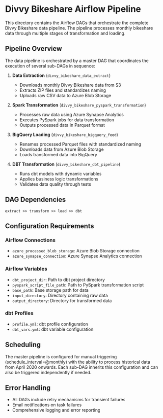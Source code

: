 # Divvy Bikeshare Airflow Pipeline

This directory contains the Airflow DAGs that orchestrate the complete Divvy Bikeshare data pipeline. The pipeline processes monthly bikeshare data through multiple stages of transformation and loading.

## Pipeline Overview

The data pipeline is orchestrated by a master DAG that coordinates the execution of several sub-DAGs in sequence:

1. **Data Extraction** (`divvy_bikeshare_data_extract`)
   - Downloads monthly Divvy Bikeshare data from S3
   - Extracts ZIP files and standardizes naming
   - Uploads raw CSV data to Azure Blob Storage

2. **Spark Transformation** (`divvy_bikeshare_pyspark_transformation`)
   - Processes raw data using Azure Synapse Analytics
   - Executes PySpark jobs for data transformation
   - Outputs processed data in Parquet format

3. **BigQuery Loading** (`divvy_bikeshare_bigquery_feed`)
   - Renames processed Parquet files with standardized naming
   - Downloads data from Azure Blob Storage
   - Loads transformed data into BigQuery

4. **DBT Transformation** (`divvy_bikeshare_dbt_pipeline`)
   - Runs dbt models with dynamic variables
   - Applies business logic transformations
   - Validates data quality through tests

## DAG Dependencies

```
extract >> transform >> load >> dbt
```

## Configuration Requirements

### Airflow Connections
- `azure_processed_blob_storage`: Azure Blob Storage connection
- `azure_synapse_connection`: Azure Synapse Analytics connection

### Airflow Variables
- `dbt_project_dir`: Path to dbt project directory
- `pyspark_script_file_path`: Path to PySpark transformation script
- `base_path`: Base storage path for data
- `input_directory`: Directory containing raw data
- `output_directory`: Directory for transformed data

### dbt Profiles
- `profile.yml`: dbt profile configuration
- `dbt_vars.yml`: dbt variable configuration

## Scheduling

The master pipeline is configured for manual triggering (schedule_interval=@monthly) with the ability to process historical data from April 2020 onwards. Each sub-DAG inherits this configuration and can also be triggered independently if needed.

## Error Handling

- All DAGs include retry mechanisms for transient failures
- Email notifications on task failures
- Comprehensive logging and error reporting
